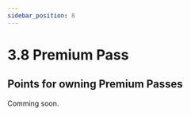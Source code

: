 ```yaml
---
sidebar_position: 8
---
```


# 3.8 Premium Pass

## Points for owning Premium Passes

Comming soon.
